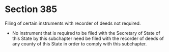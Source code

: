 # Section 385

Filing of certain instruments with recorder of deeds not required.

- No instrument that is required to be filed with the Secretary of State of this State by this subchapter need be filed with the recorder of deeds of any county of this State in order to comply with this subchapter.